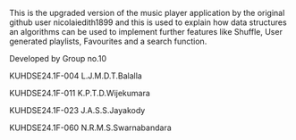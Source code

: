 This is the upgraded version of the music player application by the original github user nicolaiedith1899 and this is used to explain how data structures an algorithms can be used to implement further features like Shuffle, User generated playlists, Favourites and a search function.

Developed by Group no.10

KUHDSE24.1F-004 L.J.M.D.T.Balalla

KUHDSE24.1F-011 K.P.T.D.Wijekumara

KUHDSE24.1F-023 J.A.S.S.Jayakody

KUHDSE24.1F-060 N.R.M.S.Swarnabandara


